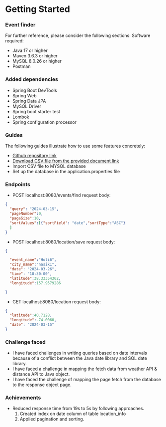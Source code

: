 # Getting Started

### Event finder
For further reference, please consider the following sections:
Software required:
* Java 17 or higher
* Maven 3.6.3 or higher
* MySQL 8.0.26 or higher
* Postman

### Added dependencies
* Spring Boot DevTools
* Spring Web
* Spring Data JPA
* MySQL Driver
* Spring boot starter test
* Lombok
* Spring configuration processor

### Guides
The following guides illustrate how to use some features concretely:

* [Github repository link](https://github.com/sonali-2507/eventFinder/tree/main/location)
* [Download CSV file from the provided document link](https://drive.google.com/drive/folders/1V5acaXj0cuI9bItZRe5ZNCn9cbqrJYwM)
* Import CSV file to MYSQL database
* Set up the database in the application.properties file


### Endpoints
* POST localhost:8080/events/find
request body:
```json
{
  "query": "2024-03-15",
  "pageNumber":0,
  "pageSize":10,
  "sortValues":[{"sortField": "date","sortType":"ASC"}
  ]
}
```
* POST localhost:8080/location/save
request body:
```json
{

  "event_name":"Holi6",
  "city_name":"nasik1",
  "date": "2024-03-26",
  "time": "10:30:00",
  "latitude":38.33354302,
  "longitude":157.9579286

}
```
* GET localhost:8080/location
request body:
```json
{
  "latitude":40.7128,
  "longitude":-74.0060,
  "date": "2024-03-15"
}
```
### Challenge faced
* I have faced challenges in writing queries based on date intervals because of a conflict between the Java date library and SQL date library.
* I have faced a challenge in mapping the fetch data from weather API & distance API to Java object.
* I have faced the challenge of mapping the page fetch from the database to the response object page.
### Achievements
* Reduced response time from 19s to 5s by following approaches.
  1. Created index on date column of table location_info 
  2. Applied pagination and sorting.


